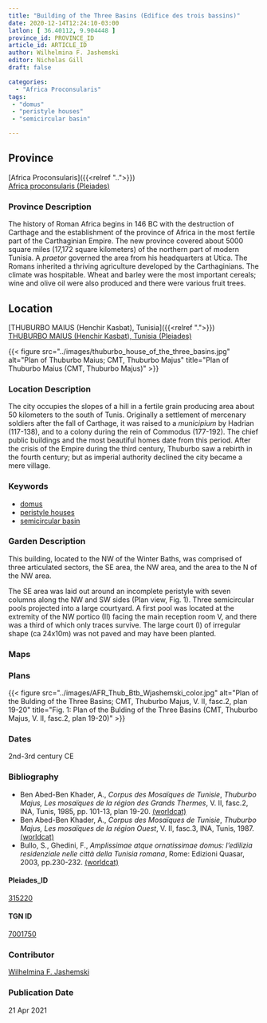 ```yaml
---
title: "Building of the Three Basins (Edifice des trois bassins)"
date: 2020-12-14T12:24:10-03:00
latlon: [ 36.40112, 9.904448 ]
province_id: PROVINCE_ID
article_id: ARTICLE_ID
author: Wilhelmina F. Jashemski
editor: Nicholas Gill
draft: false

categories:
  - "Africa Proconsularis"
tags:
 - "domus"
 - "peristyle houses"
 - "semicircular basin"

---
```


## Province
[Africa Proconsularis]({{<relref "..">}}) \
[Africa proconsularis (Pleiades)](https://pleiades.stoa.org/places/991341)

### Province Description

The history of Roman Africa begins in 146 BC with the destruction of Carthage and the establishment of the province of Africa in the most fertile part of the Carthaginian Empire. The new province covered about 5000 square miles (17,172 square kilometers) of the northern part of modern Tunisia. A *praetor* governed the area from his headquarters at Utica. The Romans inherited a thriving agriculture developed by the Carthaginians. The climate was hospitable. Wheat and barley were the most important cereals; wine and olive oil were also produced and there were various fruit trees.

## Location
[THUBURBO MAIUS (Henchir Kasbat), Tunisia]({{<relref ".">}}) \
[THUBURBO MAIUS (Henchir Kasbat), Tunisia (Pleiades)](https://pleiades.stoa.org/places/315220)


{{< figure src="../images/thuburbo_house_of_the_three_basins.jpg" alt="Plan of Thuburbo Maius; CMT, Thuburbo Majus" title="Plan of Thuburbo Maius (CMT, Thuburbo Majus)" >}}

### Location Description

The city occupies the slopes of a hill in a fertile grain producing area about 50 kilometers to the south of Tunis. Originally a settlement of mercenary soldiers after the fall of Carthage, it was raised to a *municipium* by Hadrian (117-138), and to a colony during the rein of Commodus (177-192). The chief public buildings and the most beautiful homes date from this period. After the crisis of the Empire during the third century, Thuburbo saw a rebirth in the fourth century; but as imperial authority declined the city became a mere village.

### Keywords

- [domus](http://vocab.getty.edu/page/aat/300005506)
- [peristyle houses](http://vocab.getty.edu/page/aat/300005452)
- [semicircular basin](#)

### Garden Description

This building, located to the NW of the Winter Baths, was comprised of three articulated sectors, the SE area, the NW area, and the area to the N of the NW area.

The SE area was laid out around an incomplete peristyle with seven columns along the NW and SW sides (Plan view, Fig. 1). Three semicircular pools projected into a large courtyard. A first pool was located at the extremity of the NW portico (II) facing the main reception room V, and there was a third of which only traces survive. The large court (I) of irregular shape (ca 24x10m) was not paved and may have been planted.



### Maps

### Plans

{{< figure src="../images/AFR_Thub_Btb_Wjashemski_color.jpg" alt="Plan of the Bulding of the Three Basins; CMT, Thuburbo Majus, V. II, fasc.2, plan 19-20" title="Fig. 1: Plan of the Bulding of the Three Basins (CMT, Thuburbo Majus, V. II, fasc.2, plan 19-20)" >}}

### Dates

2nd-3rd century CE

### Bibliography

*  Ben Abed-Ben Khader, A., *Corpus des Mosaïques de Tunisie*, *Thuburbo Majus, Les mosaïques de la région des Grands Thermes*, V. II, fasc.2,  INA, Tunis, 1985, pp. 101-13, plan 19-20. [(worldcat)](http://www.worldcat.org/oclc/603306079)
* Ben Abed-Ben Khader, A., *Corpus des Mosaïques de Tunisie*, *Thuburbo Majus, Les mosaïques de la région Ouest*, V. II, fasc.3, INA, Tunis, 1987. [(worldcat)](http://www.worldcat.org/oclc/20058336)
*  Bullo, S., Ghedini, F., *Amplissimae atque ornatissimae domus: l’edilizia residenziale nelle città della Tunisia romana*, Rome: Edizioni Quasar, 2003, pp.230-232. [(worldcat)](http://www.worldcat.org/oclc/989088620)



#### Pleiades_ID

[315220](https://pleiades.stoa.org/places/315220)

#### TGN ID

[7001750](http://vocab.getty.edu/page/tgn/7001750)

### Contributor

[Wilhelmina F. Jashemski](http://worldcat.org/identities/lccn-n80037970/)
<!--add in orcid id and info-->

### Publication Date
21 Apr 2021

<!--### Related articles-->

<!-- Links to other related articles. Leave blank for now -->
